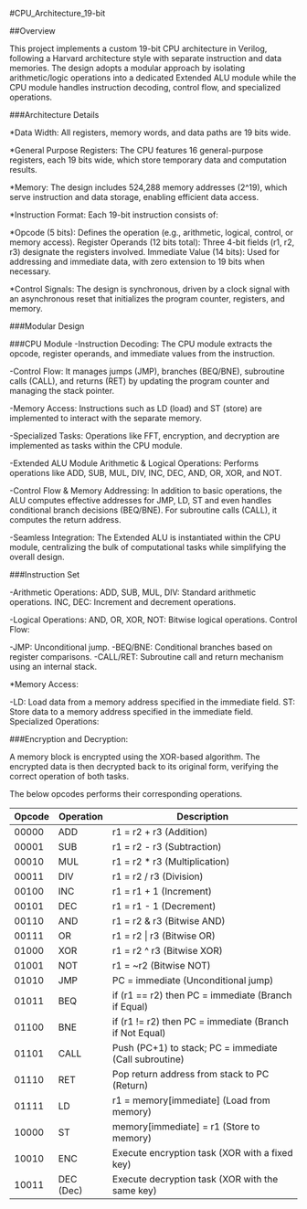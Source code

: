#CPU_Architecture_19-bit

##Overview

This project implements a custom 19-bit CPU architecture in Verilog, following a Harvard architecture style with separate instruction and data memories. The design adopts a modular approach by isolating arithmetic/logic operations into a dedicated Extended ALU module while the CPU module handles instruction decoding, control flow, and specialized operations.

###Architecture Details

*Data Width:
All registers, memory words, and data paths are 19 bits wide.

*General Purpose Registers:
The CPU features 16 general-purpose registers, each 19 bits wide, which store temporary data and computation results.

*Memory:
The design includes 524,288 memory addresses (2^19), which serve instruction and data storage, enabling efficient data access.

*Instruction Format:
Each 19-bit instruction consists of:

*Opcode (5 bits): Defines the operation (e.g., arithmetic, logical, control, or memory access).
Register Operands (12 bits total): Three 4-bit fields (r1, r2, r3) designate the registers involved.
Immediate Value (14 bits): Used for addressing and immediate data, with zero extension to 19 bits when necessary.

*Control Signals:
The design is synchronous, driven by a clock signal with an asynchronous reset that initializes the program counter, registers, and memory.

 ###Modular Design 

###CPU Module
-Instruction Decoding:
The CPU module extracts the opcode, register operands, and immediate values from the instruction.

-Control Flow:
It manages jumps (JMP), branches (BEQ/BNE), subroutine calls (CALL), and returns (RET) by updating the program counter and managing the stack pointer.

-Memory Access:
Instructions such as LD (load) and ST (store) are implemented to interact with the separate memory.

-Specialized Tasks:
Operations like FFT, encryption, and decryption are implemented as tasks within the CPU module.

-Extended ALU Module
Arithmetic & Logical Operations:
Performs operations like ADD, SUB, MUL, DIV, INC, DEC, AND, OR, XOR, and NOT.

-Control Flow & Memory Addressing:
In addition to basic operations, the ALU computes effective addresses for JMP, LD, ST and even handles conditional branch decisions (BEQ/BNE). For subroutine calls (CALL), it computes the return address.

-Seamless Integration:
The Extended ALU is instantiated within the CPU module, centralizing the bulk of computational tasks while simplifying the overall design.

###Instruction Set

-Arithmetic Operations:
ADD, SUB, MUL, DIV: Standard arithmetic operations.
INC, DEC: Increment and decrement operations.

-Logical Operations:
AND, OR, XOR, NOT: Bitwise logical operations.
Control Flow:

-JMP: Unconditional jump.
-BEQ/BNE: Conditional branches based on register comparisons.
-CALL/RET: Subroutine call and return mechanism using an internal stack.

*Memory Access:

-LD: Load data from a memory address specified in the immediate field.
ST: Store data to a memory address specified in the immediate field.
Specialized Operations:



###Encryption and Decryption:

A memory block is encrypted using the XOR-based algorithm.
The encrypted data is then decrypted back to its original form, verifying the correct operation of both tasks.

The below opcodes performs their corresponding operations.

| Opcode  | Operation | Description                                            |
|---------|-----------|--------------------------------------------------------|
| 00000   | ADD       | r1 = r2 + r3 (Addition)                                |
| 00001   | SUB       | r1 = r2 - r3 (Subtraction)                             |
| 00010   | MUL       | r1 = r2 * r3 (Multiplication)                          |
| 00011   | DIV       | r1 = r2 / r3 (Division)                                |
| 00100   | INC       | r1 = r1 + 1 (Increment)                                |
| 00101   | DEC       | r1 = r1 - 1 (Decrement)                                |
| 00110   | AND       | r1 = r2 & r3 (Bitwise AND)                             |
| 00111   | OR        | r1 = r2 \| r3 (Bitwise OR)                             |
| 01000   | XOR       | r1 = r2 ^ r3 (Bitwise XOR)                             |
| 01001   | NOT       | r1 = ~r2 (Bitwise NOT)                                 |
| 01010   | JMP       | PC = immediate (Unconditional jump)                    |
| 01011   | BEQ       | if (r1 == r2) then PC = immediate (Branch if Equal)    |
| 01100   | BNE       | if (r1 != r2) then PC = immediate (Branch if Not Equal)|
| 01101   | CALL      | Push (PC+1) to stack; PC = immediate (Call subroutine) |
| 01110   | RET       | Pop return address from stack to PC (Return)           |
| 01111   | LD        | r1 = memory[immediate] (Load from memory)              |
| 10000   | ST        | memory[immediate] = r1 (Store to memory)               |
| 10010   | ENC       | Execute encryption task (XOR with a fixed key)         |
| 10011   | DEC (Dec) | Execute decryption task (XOR with the same key)        |
